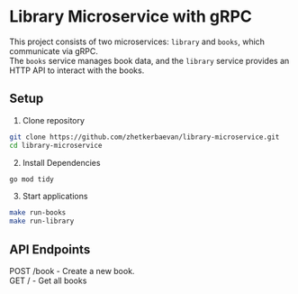 # Library Microservice with gRPC
This project consists of two microservices: `library` and `books`, which communicate via gRPC.  
The `books` service manages book data, and the `library` service provides an HTTP API to interact with the books.  
## Setup
1. Clone repository
```sh
git clone https://github.com/zhetkerbaevan/library-microservice.git
cd library-microservice
```
2. Install Dependencies
 ```sh
go mod tidy
```
3. Start applications
 ```sh
make run-books
make run-library
```
## API Endpoints
POST /book - Create a new book.  
GET / - Get all books
